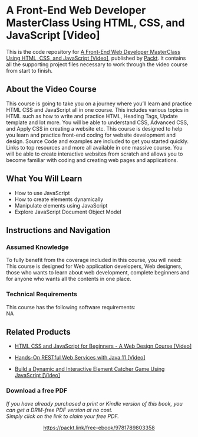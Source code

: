 # A Front-End Web Developer MasterClass Using HTML, CSS, and JavaScript [Video]
This is the code repository for [A Front-End Web Developer MasterClass Using HTML, CSS, and JavaScript [Video]](https://www.packtpub.com/application-development/build-dynamic-and-interactive-element-catcher-game-using-javascript-video?utm_source=github&utm_medium=repository&utm_campaign=9781838822927), published by [Packt](https://www.packtpub.com/?utm_source=github). It contains all the supporting project files necessary to work through the video course from start to finish.
## About the Video Course
This course is going to take you on a journey where you’ll learn and practice HTML CSS and JavaScript all in one course. This includes various topics in HTML such as how to write and practice HTML, Heading Tags, Update template and lot more. You will be able to understand CSS, Advanced CSS, and Apply CSS in creating a website etc. This course is designed to help you learn and practice front-end coding for website development and design. Source Code and examples are included to get you started quickly. Links to top resources and more all available in one massive course. You will be able to create interactive websites from scratch and allows you to become familiar with coding and creating web pages and applications.

<H2>What You Will Learn</H2>
<DIV class=book-info-will-learn-text>
<UL>
<LI><SPAN id=what_you_will_learn_c class=sugar_field>How to use JavaScript<BR></SPAN>
<LI><SPAN id=what_you_will_learn_c class=sugar_field>How to create elements dynamically<BR></SPAN>
<LI><SPAN id=what_you_will_learn_c class=sugar_field>Manipulate elements using JavaScript<BR></SPAN>
<LI><SPAN id=what_you_will_learn_c class=sugar_field>Explore JavaScript Document Object Model</SPAN> </LI></UL></DIV>

## Instructions and Navigation
### Assumed Knowledge
To fully benefit from the coverage included in this course, you will need:<br/>
This course is designed for Web application developers, Web designers, those who wants to learn about web development, complete beginners and for anyone who wants all the contents in one place.
### Technical Requirements
This course has the following software requirements:<br/>
NA

## Related Products
* [HTML CSS and JavaScript for Beginners - A Web Design Course [Video]](https://www.packtpub.com/application-development/build-dynamic-and-interactive-element-catcher-game-using-javascript-video?utm_source=github&utm_medium=repository&utm_campaign=9781838822927)

* [Hands-On RESTful Web Services with Java 11 [Video]](https://www.packtpub.com/application-development/build-dynamic-and-interactive-element-catcher-game-using-javascript-video?utm_source=github&utm_medium=repository&utm_campaign=9781838822927)

* [Build a Dynamic and Interactive Element Catcher Game Using JavaScript [Video]](https://www.packtpub.com/application-development/build-dynamic-and-interactive-element-catcher-game-using-javascript-video?utm_source=github&utm_medium=repository&utm_campaign=9781838822927)

### Download a free PDF

 <i>If you have already purchased a print or Kindle version of this book, you can get a DRM-free PDF version at no cost.<br>Simply click on the link to claim your free PDF.</i>
<p align="center"> <a href="https://packt.link/free-ebook/9781789803358">https://packt.link/free-ebook/9781789803358 </a> </p>